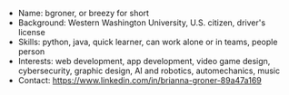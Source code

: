 - Name: bgroner, or breezy for short
- Background: Western Washington University, U.S. citizen, driver's license
- Skills: python, java, quick learner, can work alone or in teams, people person
- Interests: web development, app development, video game design, cybersecurity, graphic design, AI and robotics, automechanics, music
- Contact: https://www.linkedin.com/in/brianna-groner-89a47a169

<!---
bgroner/bgroner is a ✨ special ✨ repository because its `README.md` (this file) appears on your GitHub profile.
You can click the Preview link to take a look at your changes.
--->
